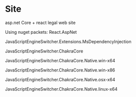 # Site
asp.net Core + react legal web site

Using nuget packets:
React.AspNet

JavaScriptEngineSwitcher.Extensions.MsDependencyInjection

JavaScriptEngineSwitcher.ChakraCore

JavaScriptEngineSwitcher.ChakraCore.Native.win-x64

JavaScriptEngineSwitcher.ChakraCore.Native.win-x86

JavaScriptEngineSwitcher.ChakraCore.Native.osx-x64

JavaScriptEngineSwitcher.ChakraCore.Native.linux-x64
